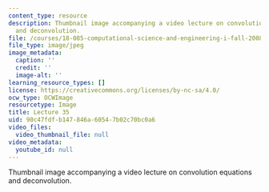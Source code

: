 ```yaml
---
content_type: resource
description: Thumbnail image accompanying a video lecture on convolution equations
  and deconvolution.
file: /courses/18-085-computational-science-and-engineering-i-fall-2008/90c47fdfb147846a60547b02c70bc0a6_35.jpg
file_type: image/jpeg
image_metadata:
  caption: ''
  credit: ''
  image-alt: ''
learning_resource_types: []
license: https://creativecommons.org/licenses/by-nc-sa/4.0/
ocw_type: OCWImage
resourcetype: Image
title: Lecture 35
uid: 90c47fdf-b147-846a-6054-7b02c70bc0a6
video_files:
  video_thumbnail_file: null
video_metadata:
  youtube_id: null
---
```

Thumbnail image accompanying a video lecture on convolution equations and deconvolution.